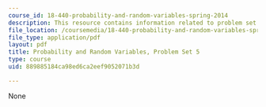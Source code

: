 ```yaml
---
course_id: 18-440-probability-and-random-variables-spring-2014
description: This resource contains information related to problem set 5.
file_location: /coursemedia/18-440-probability-and-random-variables-spring-2014/889885184ca98ed6ca2eef9052071b3d_MIT18_440S14_ProblemSet5.pdf
file_type: application/pdf
layout: pdf
title: Probability and Random Variables, Problem Set 5
type: course
uid: 889885184ca98ed6ca2eef9052071b3d

---
```

None